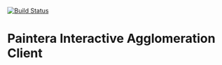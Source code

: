 [![Build Status](https://travis-ci.org/saalfeldlab/painteragglomerate.svg?branch=master)](https://travis-ci.org/saalfeldlab/painteragglomerate)

# Paintera Interactive Agglomeration Client
